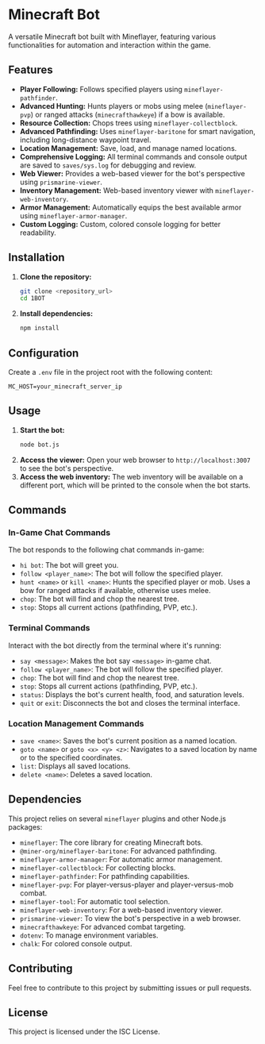 # Minecraft Bot

A versatile Minecraft bot built with Mineflayer, featuring various functionalities for automation and interaction within the game.

## Features

-   **Player Following:** Follows specified players using `mineflayer-pathfinder`.
-   **Advanced Hunting:** Hunts players or mobs using melee (`mineflayer-pvp`) or ranged attacks (`minecrafthawkeye`) if a bow is available.
-   **Resource Collection:** Chops trees using `mineflayer-collectblock`.
-   **Advanced Pathfinding:** Uses `mineflayer-baritone` for smart navigation, including long-distance waypoint travel.
-   **Location Management:** Save, load, and manage named locations.
-   **Comprehensive Logging:** All terminal commands and console output are saved to `saves/sys.log` for debugging and review.
-   **Web Viewer:** Provides a web-based viewer for the bot's perspective using `prismarine-viewer`.
-   **Inventory Management:** Web-based inventory viewer with `mineflayer-web-inventory`.
-   **Armor Management:** Automatically equips the best available armor using `mineflayer-armor-manager`.
-   **Custom Logging:** Custom, colored console logging for better readability.

## Installation

1.  **Clone the repository:**
    ```bash
    git clone <repository_url>
    cd 1BOT
    ```
2.  **Install dependencies:**
    ```bash
    npm install
    ```

## Configuration

Create a `.env` file in the project root with the following content:

```
MC_HOST=your_minecraft_server_ip
```

## Usage

1.  **Start the bot:**
    ```bash
    node bot.js
    ```
2.  **Access the viewer:** Open your web browser to `http://localhost:3007` to see the bot's perspective.
3.  **Access the web inventory:** The web inventory will be available on a different port, which will be printed to the console when the bot starts.

## Commands

### In-Game Chat Commands

The bot responds to the following chat commands in-game:

-   `hi bot`: The bot will greet you.
-   `follow <player_name>`: The bot will follow the specified player.
-   `hunt <name>` or `kill <name>`: Hunts the specified player or mob. Uses a bow for ranged attacks if available, otherwise uses melee.
-   `chop`: The bot will find and chop the nearest tree.
-   `stop`: Stops all current actions (pathfinding, PVP, etc.).

### Terminal Commands

Interact with the bot directly from the terminal where it's running:

-   `say <message>`: Makes the bot say `<message>` in-game chat.
-   `follow <player_name>`: The bot will follow the specified player.
-   `chop`: The bot will find and chop the nearest tree.
-   `stop`: Stops all current actions (pathfinding, PVP, etc.).
-   `status`: Displays the bot's current health, food, and saturation levels.
-   `quit` or `exit`: Disconnects the bot and closes the terminal interface.

### Location Management Commands

-   `save <name>`: Saves the bot's current position as a named location.
-   `goto <name>` or `goto <x> <y> <z>`: Navigates to a saved location by name or to the specified coordinates.
-   `list`: Displays all saved locations.
-   `delete <name>`: Deletes a saved location.

## Dependencies

This project relies on several `mineflayer` plugins and other Node.js packages:

-   `mineflayer`: The core library for creating Minecraft bots.
-   `@miner-org/mineflayer-baritone`: For advanced pathfinding.
-   `mineflayer-armor-manager`: For automatic armor management.
-   `mineflayer-collectblock`: For collecting blocks.
-   `mineflayer-pathfinder`: For pathfinding capabilities.
-   `mineflayer-pvp`: For player-versus-player and player-versus-mob combat.
-   `mineflayer-tool`: For automatic tool selection.
-   `mineflayer-web-inventory`: For a web-based inventory viewer.
-   `prismarine-viewer`: To view the bot's perspective in a web browser.
-   `minecrafthawkeye`: For advanced combat targeting.
-   `dotenv`: To manage environment variables.
-   `chalk`: For colored console output.

## Contributing

Feel free to contribute to this project by submitting issues or pull requests.

## License

This project is licensed under the ISC License.